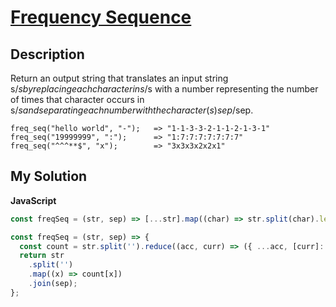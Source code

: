 # [Frequency Sequence](https://www.codewars.com/kata/585a033e3a36cdc50a00011c)

## Description

Return an output string that translates an input string s/$s by replacing each character in s/$s with a number representing the number of times that character occurs in s/$s and separating each number with the character(s) sep/$sep.

```
freq_seq("hello world", "-");   => "1-1-3-3-2-1-1-2-1-3-1"
freq_seq("19999999", ":");      => "1:7:7:7:7:7:7:7"
freq_seq("^^^**$", "x");        => "3x3x3x2x2x1"
```

## My Solution

**JavaScript**

```js
const freqSeq = (str, sep) => [...str].map((char) => str.split(char).length - 1).join(sep);
```

```js
const freqSeq = (str, sep) => {
  const count = str.split('').reduce((acc, curr) => ({ ...acc, [curr]: (acc[curr] || 0) + 1 }), {});
  return str
    .split('')
    .map((x) => count[x])
    .join(sep);
};
```
